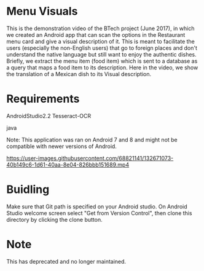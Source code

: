 # Menu Visuals
This is the demonstration video of the BTech project (June 2017), in which we created an Android app that can scan the options in the Restaurant menu card and give a visual description of it. This is meant to facilitate the users (especially the non-English users) that go to foreign places and don't understand the native language but still want to enjoy the authentic dishes. Briefly, we extract the menu item (food item) which is sent to a database as a query that maps a food item to its description. 
Here in the video, we show the translation of a Mexican dish to its Visual description.

# Requirements
AndroidStudio2.2
Tesseract-OCR

java

Note: This application was ran on Android 7 and 8 and might not be compatible with newer versions of Android.

https://user-images.githubusercontent.com/68821141/132671073-40b149c6-1d61-40aa-8e04-826bbb151689.mp4

# Buidling 

Make sure that Git path is specified on your Android studio.
On Android Studio welcome screen select "Get from Version Control", then clone this directory by clicking the clone button.

# Note 
This has deprecated and no longer maintained.
